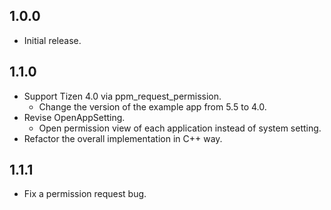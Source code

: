 ## 1.0.0

* Initial release.

## 1.1.0

* Support Tizen 4.0 via ppm_request_permission.
    * Change the version of the example app from 5.5 to 4.0.
* Revise OpenAppSetting.
    * Open permission view of each application instead of system setting.
* Refactor the overall implementation in C++ way.

## 1.1.1

* Fix a permission request bug.
